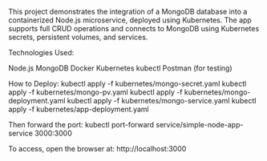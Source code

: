 This project demonstrates the integration of a MongoDB database into a containerized Node.js microservice, deployed using Kubernetes. The app supports full CRUD operations and connects to MongoDB using Kubernetes secrets, persistent volumes, and services.


Technologies Used:


Node.js
MongoDB
Docker
Kubernetes
kubectl
Postman (for testing)


How to Deploy:
kubectl apply -f kubernetes/mongo-secret.yaml
kubectl apply -f kubernetes/mongo-pv.yaml
kubectl apply -f kubernetes/mongo-deployment.yaml
kubectl apply -f kubernetes/mongo-service.yaml
kubectl apply -f kubernetes/app-deployment.yaml


Then forward the port:
kubectl port-forward service/simple-node-app-service 3000:3000


To access, open the browser at:
http://localhost:3000
